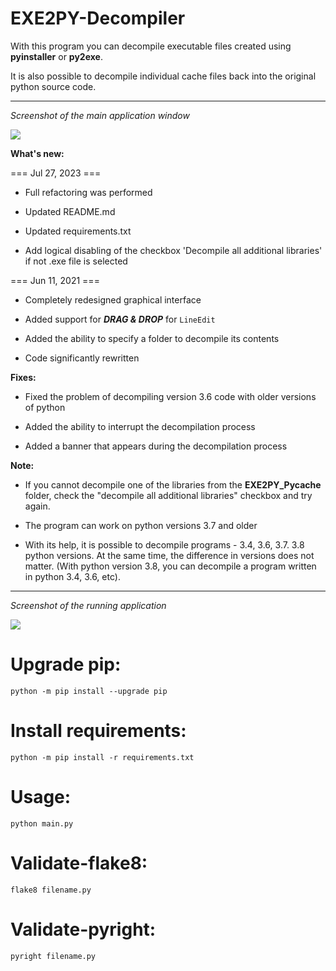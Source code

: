 # EXE2PY-Decompiler

With this program you can decompile executable files created using **pyinstaller** or **py2exe**.

It is also possible to decompile individual cache files back into the original python source code.

<hr>

*Screenshot of the main application window*

![](https://github.com/topdefaultuser/EXE2PY-Decompiler/blob/master/example/main_window.PNG)


**What's new:**

=== Jul 27, 2023 ===

- Full refactoring was performed

- Updated README.md

- Updated requirements.txt

- Add logical disabling of the checkbox 'Decompile all additional libraries' if not .exe file is selected

=== Jun 11, 2021 ===

- Completely redesigned graphical interface

- Added support for ***DRAG & DROP*** for ```LineEdit```

- Added the ability to specify a folder to decompile its contents

- Code significantly rewritten


**Fixes:**

- Fixed the problem of decompiling version 3.6 code with older versions of python

- Added the ability to interrupt the decompilation process

- Added a banner that appears during the decompilation process


**Note:**

- If you cannot decompile one of the libraries from the **EXE2PY_Pycache** folder, check the "decompile all additional libraries" checkbox and try again.

- The program can work on python versions 3.7 and older

- With its help, it is possible to decompile programs - 3.4, 3.6, 3.7. 3.8 python versions. 
At the same time, the difference in versions does not matter. (With python version 3.8, you can decompile a program written in python 3.4, 3.6, etc).


<hr>

*Screenshot of the running application*


![](https://github.com/topdefaultuser/EXE2PY-Decompiler/blob/master/example/decompiling_process.PNG)


# Upgrade pip:

`python -m pip install --upgrade pip`

# Install requirements:

`python -m pip install -r requirements.txt`

# Usage:

`python main.py`

# Validate-flake8:

`flake8 filename.py`

# Validate-pyright:

`pyright filename.py`
